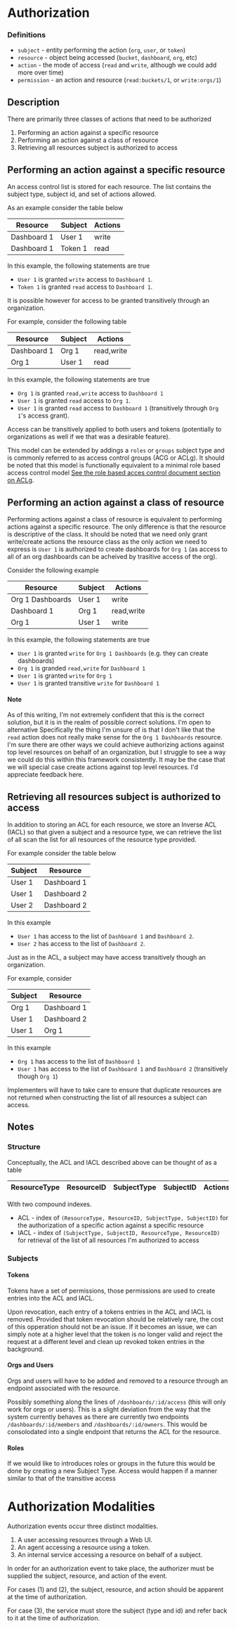 # Authorization

### Definitions

* `subject` - entity performing the action (`org`, `user`, or `token`)
* `resource` - object being accessed (`bucket`, `dashboard`, `org`, etc)
* `action` - the mode of access (`read` and `write`, although we could add more over time)
* `permission` - an action and resource (`read:buckets/1`, or `write:orgs/1`)

## Description

There are primarily three classes of actions that need to be authorized

1. Performing an action against a specific resource
2. Performing an action against a class of resource
2. Retrieving all resources subject is authorized to access

## Performing an action against a specific resource
An access control list is stored for each resource. The list contains the
subject type, subject id, and set of actions allowed.

As an example consider the table below

| Resource     | Subject | Actions    |
|--------------|---------|------------|
| Dashboard  1 | User  1 | write      |
| Dashboard  1 | Token 1 | read       |

In this example, the following statements are true

* `User 1` is granted `write` access to `Dashboard 1`.
* `Token 1` is granted `read` access to `Dashboard 1`.

It is possible however for access to be granted transitively through an organization.

For example, consider the following table

| Resource    | Subject | Actions    |
|-------------|---------|------------|
| Dashboard 1 | Org  1  | read,write |
| Org 1       | User 1  | read       |

In this example, the following statements are true
* `Org 1` is granted `read,write` access to `Dashboard 1`
* `User 1` is granted `read` access to `Org 1`.
* `User 1` is granted `read` access to `Dashboard 1` (transitively through `Org 1`'s access grant).

Access can be transitively applied to both users and tokens (potentially to organizations as well if we that was a desirable feature).

This model can be extended by addings a `roles` or `groups` subject type and is commonly referred to as access control groups (ACG or ACLg).
It should be noted that this model is functionally equivalent to a minimal role based access control model [See the role based acces control document section on ACLg](https://en.wikipedia.org/wiki/Role-based_access_control).

## Performing an action against a class of resource

Performing actions against a class of resource is equivalent to performing actions against a specific resource.
The only difference is that the resource is descriptive of the class. It should be noted that we need only grant write/create actions
the resource class as the only action we need to express is `User 1` is authorized to create dashboards for `Org 1` (as access to all of an org
dashboards can be acheived by trasitive access of the org).

Consider the following example

| Resource         | Subject | Actions    |
|------------------|---------|------------|
| Org 1 Dashboards | User 1  | write      |
| Dashboard 1      | Org  1  | read,write |
| Org 1            | User 1  | write      |

In this example, the following statements are true
* `User 1` is granted `write` for `Org 1 Dashboards` (e.g. they can create dashboards)
* `Org 1` is granded `read,write` for `Dashboard 1`
* `User 1` is granted `write` for `Org 1`
* `User 1` is granted transitive `write` for `Dashboard 1`

#### Note
As of this writing, I'm not extremely confident that this is the correct solution, but it is in the realm of possible correct solutions. I'm open to alternative
Specifically the thing I'm unsure of is that I don't like that the `read` action does not really make sense for the `Org 1 Dashboards` resource. I'm sure there are
other ways we could achieve authorizing actions against top level resources on behalf of an organization, but I struggle to see a way we could do this within this framework
consistently. It may be the case that we will special case create actions against top level resources. I'd appreciate feedback here.

## Retrieving all resources subject is authorized to access

In addition to storing an ACL for each resource, we store an Inverse ACL (IACL) so that given a subject
and a resource type, we can retrieve the list of all scan the list for all resources of the resource type
provided.

For example consider the table below

| Subject | Resource    |
|---------|-------------|
| User 1  | Dashboard 1 |
| User 1  | Dashboard 2 |
| User 2  | Dashboard 2 |

In this example

* `User 1` has access to the list of `Dashboard 1` and `Dashboard 2`.
* `User 2` has access to the list of `Dashboard 2`.

Just as in the ACL, a subject may have access transitively though an organization.

For example, consider

| Subject | Resource     |
|---------|--------------|
| Org 1   | Dashboard  1 |
| User 1  | Dashboard  2 |
| User 1  | Org        1 |

In this example

* `Org 1` has access to the list of `Dashboard 1`
* `User 1` has access to the list of `Dashboard 1` and `Dashboard 2` (transitively though `Org 1`)


Implementers will have to take care to ensure that duplicate resources are not returned when constructing
the list of all resources a subject can access.


## Notes

### Structure
Conceptually, the ACL and IACL described above can be thought of as a table

| ResourceType | ResourceID | SubjectType | SubjectID | Actions    |
|--------------|------------|-------------|-----------|------------|

With two compound indexes.

* ACL - index of `(ResourceType, ResourceID, SubjectType, SubjectID)` for the authorization of a specific action against a specific resource
* IACL - index of `(SubjectType, SubjectID, ResourceType, ResourceID)` for retrieval of the list of all resources I'm authorized to access

### Subjects
#### Tokens
Tokens have a set of permissions, those permissions are used to create entries into the ACL and IACL.

Upon revocation, each entry of a tokens entries in the ACL and IACL is removed. Provided that token revocation
should be relatively rare, the cost of this opperation should not be an issue. If it becomes an issue, we can simply
note at a higher level that the token is no longer valid and reject the request at a different level and clean up
revoked token entries in the background.

#### Orgs and Users
Orgs and users will have to be added and removed to a resource through an endpoint associated with the resource.

Possibly something along the lines of `/dashboards/:id/access` (this will only work for orgs or users). This is a slight
deviation from the way that the system currently behaves as there are currently two endpoints `/dashboards/:id/members` and
`/dashboards/:id/owners`. This would be consolodated into a single endpoint that returns the ACL for the resource.

#### Roles
If we would like to introduces roles or groups in the future this would be done by creating a new Subject Type. Access would happen
if a manner similar to that of the transitive access  


# Authorization Modalities

Authorization events occur three distinct modalities.

1. A user accessing resources through a Web UI.
2. An agent accessing a resource using a token.
3. An internal service accessing a resource on behalf of a subject.

In order for an authorization event to take place, the authorizer must be supplied the subject, resource, and action
of the event.


For cases (1) and (2), the subject, resource, and action should be apparent at the time of authorization.

For case (3), the service must store the subject (type and id) and refer back to it at the time of authorization.
